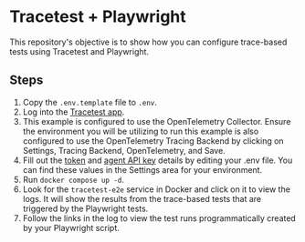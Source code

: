 # Tracetest + Playwright

This repository's objective is to show how you can configure trace-based tests using Tracetest and Playwright.

## Steps

1. Copy the `.env.template` file to `.env`.
2. Log into the [Tracetest app](https://app.tracetest.io/).
3. This example is configured to use the OpenTelemetry Collector. Ensure the environment you will be utilizing to run this example is also configured to use the OpenTelemetry Tracing Backend by clicking on Settings, Tracing Backend, OpenTelemetry, and Save.
4. Fill out the [token](https://docs.tracetest.io/concepts/environment-tokens) and [agent API key](https://docs.tracetest.io/concepts/agent) details by editing your .env file. You can find these values in the Settings area for your environment.
5. Run `docker compose up -d`.
6. Look for the `tracetest-e2e` service in Docker and click on it to view the logs. It will show the results from the trace-based tests that are triggered by the Playwright tests.
7. Follow the links in the log to view the test runs programmatically created by your Playwright script.
